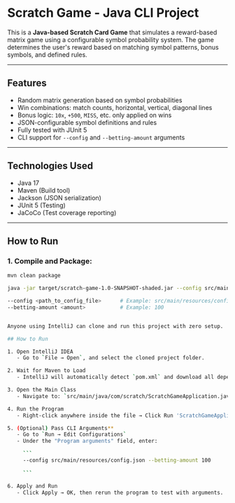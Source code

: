 # Scratch Game - Java CLI Project

This is a **Java-based Scratch Card Game** that simulates a reward-based matrix game using a configurable symbol probability system.
The game determines the user's reward based on matching symbol patterns, bonus symbols, and defined rules.

---

## Features

- Random matrix generation based on symbol probabilities
- Win combinations: match counts, horizontal, vertical, diagonal lines
- Bonus logic: `10x`, `+500`, `MISS`, etc. only applied on wins
- JSON-configurable symbol definitions and rules
- Fully tested with JUnit 5
- CLI support for `--config` and `--betting-amount` arguments

---

## Technologies Used

- Java 17
- Maven (Build tool)
- Jackson (JSON serialization)
- JUnit 5 (Testing)
- JaCoCo (Test coverage reporting)

---

## How to Run

### 1. Compile and Package:

```bash
mvn clean package

java -jar target/scratch-game-1.0-SNAPSHOT-shaded.jar --config src/main/resources/config.json --betting-amount 100

--config <path_to_config_file>      # Example: src/main/resources/config.json
--betting-amount <amount>           # Example: 100


Anyone using IntelliJ can clone and run this project with zero setup.

## How to Run

1. Open IntelliJ IDEA
   - Go to `File → Open`, and select the cloned project folder.

2. Wait for Maven to Load
   - IntelliJ will automatically detect `pom.xml` and download all dependencies.

3. Open the Main Class
   - Navigate to: `src/main/java/com/scratch/ScratchGameApplication.java`

4. Run the Program
   - Right-click anywhere inside the file → Click Run 'ScratchGameApplication.main()'

5. (Optional) Pass CLI Arguments**
   - Go to `Run → Edit Configurations`
   - Under the "Program arguments" field, enter:

     ```
     --config src/main/resources/config.json --betting-amount 100
     
     ```

6. Apply and Run
   - Click Apply → OK, then rerun the program to test with arguments.
